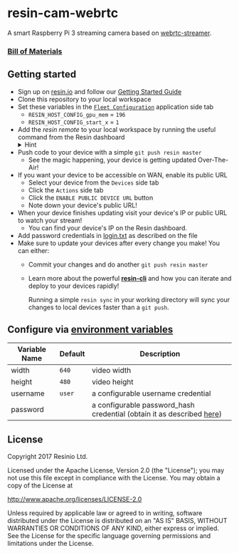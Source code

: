 # resin-cam-webrtc
A smart Raspberry Pi 3 streaming camera based on [webrtc-streamer](https://github.com/mpromonet/webrtc-streamer).

### **[Bill of Materials](https://github.com/resin-io-playground/resin-cam/blob/master/docs/BoM.md)**

## Getting started

- Sign up on [resin.io](https://dashboard.resin.io/signup) and follow our [Getting Started Guide](https://docs.resin.io/raspberrypi3/nodejs/getting-started/)
- Clone this repository to your local workspace
- Set these variables in the [`Fleet Configuration`](https://docs.resin.io/configuration/advanced/) application side tab
  - `RESIN_HOST_CONFIG_gpu_mem` = `196`
  - `RESIN_HOST_CONFIG_start_x` = `1`
- Add the _resin remote_ to your local workspace by running the useful command from the Resin dashboard
  <details>
    <summary>Hint</summary>
    <img src="https://raw.githubusercontent.com/resin-io-playground/resin-cam/master/docs/remoteadd.png" alt="Adding the Resin remote."></img>
  </details>
- Push code to your device with a simple `git push resin master`
  - See the magic happening, your device is getting updated Over-The-Air!
- If you want your device to be accessible on WAN, enable its public URL
  - Select your device from the `Devices` side tab
  - Click the `Actions` side tab
  - Click the `ENABLE PUBLIC DEVICE URL` button
  - Note down your device's public URL!
- When your device finishes updating visit your device's IP or public URL to watch your stream!
  - You can find your device's IP on the Resin dashboard.
- Add password credentials in [login.txt](config/login.txt) as described on the file
- Make sure to update your devices after every change you make! You can either:
  - Commit your changes and do another `git push resin master`
  - Learn more about the powerful [**resin-cli**](https://docs.resin.io/raspberrypi3/nodejs/getting-started/#using-resin-sync-to-develop-fast) and how you can iterate and deploy to your devices rapidly!

    Running a simple `resin sync` in your working directory will sync your changes to local devices faster than a `git push`.

## Configure via [environment variables](https://docs.resin.io/management/env-vars/)
Variable Name | Default | Description
------------ | ------------- | -------------
width | `640` | video width
height | `480` | video height
username | `user` | a configurable username credential
password | | a configurable password_hash credential (obtain it as described [here](config/login.txt))

## License

Copyright 2017 Resinio Ltd.

Licensed under the Apache License, Version 2.0 (the "License"); you may not use this file except in compliance with the License. You may obtain a copy of the License at

<http://www.apache.org/licenses/LICENSE-2.0>

Unless required by applicable law or agreed to in writing, software distributed under the License is distributed on an "AS IS" BASIS, WITHOUT WARRANTIES OR CONDITIONS OF ANY KIND, either express or implied. See the License for the specific language governing permissions and limitations under the License.
